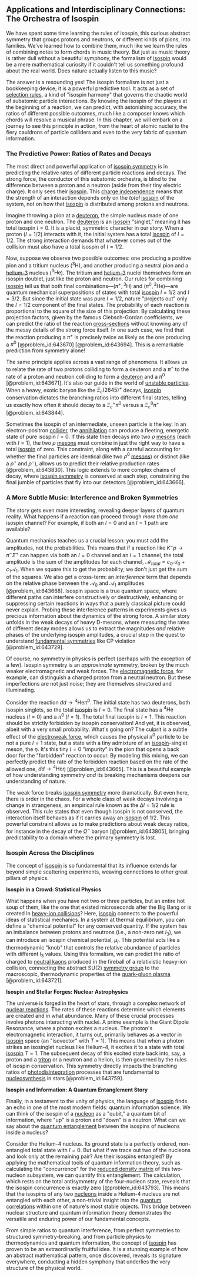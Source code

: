 ## Applications and Interdisciplinary Connections: The Orchestra of Isospin

We have spent some time learning the rules of isospin, this curious abstract symmetry that groups protons and neutrons, or different kinds of pions, into families. We’ve learned how to combine them, much like we learn the rules of combining notes to form chords in music theory. But just as music theory is rather dull without a beautiful symphony, the formalism of [isospin](@article_id:156020) would be a mere mathematical curiosity if it couldn't tell us something profound about the real world. Does nature actually listen to this music?

The answer is a resounding yes! The isospin formalism is not just a bookkeeping device; it is a powerful predictive tool. It acts as a set of [selection rules](@article_id:140290), a kind of "isospin harmony" that governs the chaotic world of subatomic particle interactions. By knowing the isospin of the players at the beginning of a reaction, we can predict, with astonishing accuracy, the ratios of different possible outcomes, much like a composer knows which chords will resolve a musical phrase. In this chapter, we will embark on a journey to see this principle in action, from the heart of atomic nuclei to the fiery cauldrons of particle colliders and even to the very fabric of quantum information.

### The Predictive Power: Ratios of Rates and Decays

The most direct and powerful application of [isospin symmetry](@article_id:145569) is in predicting the relative rates of different particle reactions and decays. The strong force, the conductor of this subatomic orchestra, is blind to the difference between a proton and a neutron (aside from their tiny electric charge). It only sees their [isospin](@article_id:156020). This [charge independence](@article_id:159869) means that the strength of an interaction depends only on the *total* [isospin](@article_id:156020) of the system, not on how that [isospin](@article_id:156020) is distributed among protons and neutrons.

Imagine throwing a pion at a [deuteron](@article_id:160908), the simple nucleus made of one proton and one neutron. The [deuteron](@article_id:160908) is an [isospin](@article_id:156020) "singlet," meaning it has total isospin $I=0$. It is a placid, symmetric character in our story. When a proton ($I=1/2$) interacts with it, the initial system has a total [isospin](@article_id:156020) of $I=1/2$. The strong interaction demands that whatever comes out of the collision must also have a total isospin of $I=1/2$.

Now, suppose we observe two possible outcomes: one producing a positive pion and a tritium nucleus (${}^3\text{H}$), and another producing a neutral pion and a [helium-3](@article_id:194681) nucleus (${}^3\text{He}$). The tritium and [helium-3](@article_id:194681) nuclei themselves form an isospin doublet, just like the proton and neutron. Our rules for combining [isospin](@article_id:156020) tell us that both final combinations—$(\pi^+, {}^3\text{H})$ and $(\pi^0, {}^3\text{He})$—are quantum mechanical superpositions of states with total [isospin](@article_id:156020) $I=1/2$ and $I=3/2$. But since the initial state was pure $I=1/2$, nature "projects out" only the $I=1/2$ component of the final states. The probability of each reaction is proportional to the square of the size of this projection. By calculating these projection factors, given by the famous Clebsch-Gordan coefficients, we can predict the ratio of the reaction [cross-sections](@article_id:167801) without knowing any of the messy details of the strong force itself. In one such case, we find that the reaction producing a $\pi^+$ is precisely twice as likely as the one producing a $\pi^0$ [@problem_id:643670] [@problem_id:643694]. This is a remarkable prediction from symmetry alone!

The same principle applies across a vast range of phenomena. It allows us to relate the rate of two protons colliding to form a deuteron and a $\pi^+$ to the rate of a proton and neutron colliding to form a [deuteron](@article_id:160908) and a $\pi^0$ [@problem_id:643671]. It's also our guide in the world of [unstable particles](@article_id:148169). When a heavy, exotic baryon like the $\Xi_c(2645)^+$ decays, [isospin](@article_id:156020) conservation dictates the branching ratios into different final states, telling us exactly how often it should decay to a $\Xi_c^+ \pi^0$ versus a $\Xi_c^0 \pi^+$ [@problem_id:643844].

Sometimes the isospin of an intermediate, unseen particle is the key. In an electron-positron [collider](@article_id:192276), the [annihilation](@article_id:158870) can produce a fleeting, energetic state of pure isospin $I=0$. If this state then decays into two $\rho$ [mesons](@article_id:184041) (each with $I=1$), the two $\rho$ [mesons](@article_id:184041) must combine in just the right way to have a total [isospin](@article_id:156020) of zero. This constraint, along with a careful accounting for whether the final particles are identical (like two $\rho^0$ [mesons](@article_id:184041)) or distinct (like a $\rho^+$ and $\rho^-$), allows us to predict their relative production rates [@problem_id:643830]. This logic extends to more complex chains of decay, where [isospin symmetry](@article_id:145569) is conserved at each step, constraining the final jumble of particles that fly into our detectors [@problem_id:643666].

### A More Subtle Music: Interference and Broken Symmetries

The story gets even more interesting, revealing deeper layers of quantum reality. What happens if a reaction can proceed through *more than one* isospin channel? For example, if both an $I=0$ and an $I=1$ path are available?

Quantum mechanics teaches us a crucial lesson: you must add the amplitudes, not the probabilities. This means that if a reaction like $K^- p \to \pi^- \Sigma^+$ can happen via both an $I=0$ channel and an $I=1$ channel, the total amplitude is the sum of the amplitudes for each channel, $\mathcal{M}_{total} = c_0 \mathcal{A}_0 + c_1 \mathcal{A}_1$. When we square this to get the probability, we don't just get the sum of the squares. We also get a cross-term: an *interference* term that depends on the relative phase between the $\mathcal{A}_0$ and $\mathcal{A}_1$ amplitudes [@problem_id:643668]. Isospin space is a true quantum space, where different paths can interfere constructively or destructively, enhancing or suppressing certain reactions in ways that a purely classical picture could never explain. Probing these interference patterns in experiments gives us precious information about the dynamics of the strong force. A similar story unfolds in the weak decays of heavy D-mesons, where measuring the rates of different decay modes allows us to extract the magnitudes *and* relative phases of the underlying isospin amplitudes, a crucial step in the quest to understand [fundamental symmetries](@article_id:160762) like CP violation [@problem_id:643729].

Of course, no symmetry in physics is perfect (perhaps with the exception of a few). Isospin symmetry is an *approximate* symmetry, broken by the much weaker electromagnetic and weak forces. The [electromagnetic force](@article_id:276339), for example, can distinguish a charged proton from a neutral neutron. But these imperfections are not just noise; they are themselves structured and illuminating.

Consider the reaction $d d \to {}^4\text{He} \pi^0$. The initial state has two deuterons, both isospin singlets, so the total [isospin](@article_id:156020) is $I=0$. The final state has a ${}^4\text{He}$ nucleus ($I=0$) and a $\pi^0$ ($I=1$). The total final isospin is $I=1$. This reaction should be strictly forbidden by isospin conservation! And yet, it is observed, albeit with a very small probability. What's going on? The culprit is a subtle effect of the [electroweak force](@article_id:160421), which causes the physical $\pi^0$ particle to be not a pure $I=1$ state, but a state with a tiny admixture of an [isospin](@article_id:156020)-singlet meson, the $\eta$. It's this tiny $I=0$ "impurity" in the pion that opens a back door for the "forbidden" reaction to occur. By modeling this mixing, we can perfectly predict the rate of the forbidden reaction based on the rate of the allowed one, $d d \to {}^4\text{He} \eta$ [@problem_id:643665]. This is a beautiful example of how understanding symmetry *and* its breaking mechanisms deepens our understanding of nature.

The weak force breaks [isospin symmetry](@article_id:145569) more dramatically. But even here, there is order in the chaos. For a whole class of weak decays involving a change in strangeness, an empirical rule known as the $\Delta I = 1/2$ rule is observed. This rule states that even though isospin is not conserved, the interaction itself behaves as if it carries away an [isospin](@article_id:156020) of $1/2$. This powerful constraint allows us to make predictions about weak decay ratios, for instance in the decay of the $\Omega^-$ baryon [@problem_id:643805], bringing predictability to a domain where the primary symmetry is lost.

### Isospin Across the Disciplines

The concept of [isospin](@article_id:156020) is so fundamental that its influence extends far beyond simple scattering experiments, weaving connections to other great pillars of physics.

**Isospin in a Crowd: Statistical Physics**

What happens when you have not two or three particles, but an entire hot soup of them, like the one that existed microseconds after the Big Bang or is created in [heavy-ion collisions](@article_id:160169)? Here, [isospin](@article_id:156020) connects to the powerful ideas of statistical mechanics. In a system at thermal equilibrium, you can define a "chemical potential" for any conserved quantity. If the system has an imbalance between protons and neutrons (i.e., a non-zero net $I_3$), we can introduce an isospin chemical potential, $\mu_I$. This potential acts like a thermodynamic "knob" that controls the relative abundance of particles with different $I_3$ values. Using this formalism, we can predict the ratio of charged to [neutral kaons](@article_id:158822) produced in the fireball of a relativistic heavy-ion collision, connecting the abstract SU(2) [symmetry group](@article_id:138068) to the macroscopic, thermodynamic properties of the [quark-gluon plasma](@article_id:137007) [@problem_id:643721].

**Isospin and Stellar Forges: Nuclear Astrophysics**

The universe is forged in the heart of stars, through a complex network of [nuclear reactions](@article_id:158947). The rates of these reactions determine which elements are created and in what abundance. Many of these crucial processes involve photons interacting with nuclei. A prime example is the Giant Dipole Resonance, where a photon excites a nucleus. The photon's electromagnetic interaction, it turns out, primarily behaves as a vector in [isospin](@article_id:156020) space (an "isovector" with $T=1$). This means that when a photon strikes an isosinglet nucleus like Helium-4, it excites it to a state with total [isospin](@article_id:156020) $T=1$. The subsequent decay of this excited state back into, say, a proton and a [triton](@article_id:158891) or a neutron and a helion, is then governed by the rules of isospin conservation. This symmetry directly impacts the branching ratios of [photodisintegration](@article_id:161283) processes that are fundamental to [nucleosynthesis](@article_id:161093) in stars [@problem_id:643759].

**Isospin and Information: A Quantum Entanglement Story**

Finally, in a testament to the unity of physics, the language of [isospin](@article_id:156020) finds an echo in one of the most modern fields: quantum information science. We can think of the isospin of a [nucleon](@article_id:157895) as a "qubit," a quantum bit of information, where "up" is a proton and "down" is a neutron. What can we say about the [quantum entanglement](@article_id:136082) between the isospins of nucleons inside a nucleus?

Consider the Helium-4 nucleus. Its ground state is a perfectly ordered, non-entangled total state with $I=0$. But what if we trace out two of the nucleons and look only at the remaining pair? Are their isospins entangled? By applying the mathematical tools of quantum information theory, such as calculating the "concurrence" for the [reduced density matrix](@article_id:145821) of this two-nucleon subsystem, we can quantify this entanglement. The calculation, which rests on the total antisymmetry of the four-nucleon state, reveals that the isospin concurrence is exactly zero [@problem_id:643793]. This means that the isospins of any two [nucleons](@article_id:180374) inside a Helium-4 nucleus are not entangled with each other, a non-trivial insight into the [quantum correlations](@article_id:135833) within one of nature's most stable objects. This bridge between nuclear structure and quantum information theory demonstrates the versatile and enduring power of our fundamental concepts.

From simple ratios to quantum interference, from perfect symmetries to structured symmetry-breaking, and from particle physics to thermodynamics and quantum information, the concept of [isospin](@article_id:156020) has proven to be an extraordinarily fruitful idea. It is a stunning example of how an abstract mathematical pattern, once discovered, reveals its signature everywhere, conducting a hidden symphony that underlies the very structure of the physical world.